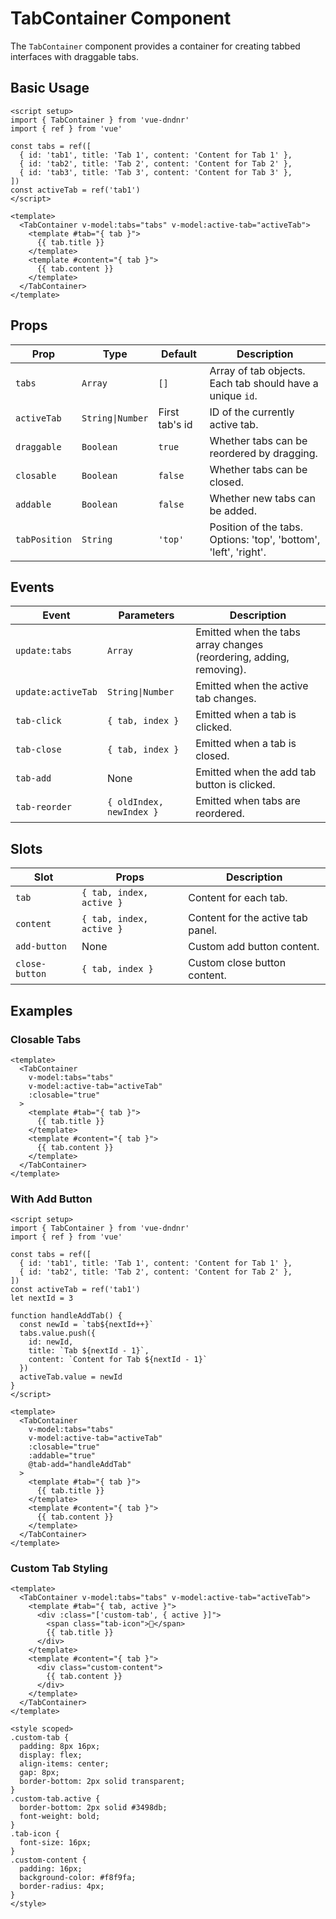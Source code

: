 # TabContainer Component

The `TabContainer` component provides a container for creating tabbed interfaces with draggable tabs.

## Basic Usage

```vue
<script setup>
import { TabContainer } from 'vue-dndnr'
import { ref } from 'vue'

const tabs = ref([
  { id: 'tab1', title: 'Tab 1', content: 'Content for Tab 1' },
  { id: 'tab2', title: 'Tab 2', content: 'Content for Tab 2' },
  { id: 'tab3', title: 'Tab 3', content: 'Content for Tab 3' },
])
const activeTab = ref('tab1')
</script>

<template>
  <TabContainer v-model:tabs="tabs" v-model:active-tab="activeTab">
    <template #tab="{ tab }">
      {{ tab.title }}
    </template>
    <template #content="{ tab }">
      {{ tab.content }}
    </template>
  </TabContainer>
</template>
```

## Props

| Prop | Type | Default | Description |
|------|------|---------|-------------|
| `tabs` | `Array` | `[]` | Array of tab objects. Each tab should have a unique `id`. |
| `activeTab` | `String\|Number` | First tab's id | ID of the currently active tab. |
| `draggable` | `Boolean` | `true` | Whether tabs can be reordered by dragging. |
| `closable` | `Boolean` | `false` | Whether tabs can be closed. |
| `addable` | `Boolean` | `false` | Whether new tabs can be added. |
| `tabPosition` | `String` | `'top'` | Position of the tabs. Options: 'top', 'bottom', 'left', 'right'. |

## Events

| Event | Parameters | Description |
|-------|------------|-------------|
| `update:tabs` | `Array` | Emitted when the tabs array changes (reordering, adding, removing). |
| `update:activeTab` | `String\|Number` | Emitted when the active tab changes. |
| `tab-click` | `{ tab, index }` | Emitted when a tab is clicked. |
| `tab-close` | `{ tab, index }` | Emitted when a tab is closed. |
| `tab-add` | None | Emitted when the add tab button is clicked. |
| `tab-reorder` | `{ oldIndex, newIndex }` | Emitted when tabs are reordered. |

## Slots

| Slot | Props | Description |
|------|-------|-------------|
| `tab` | `{ tab, index, active }` | Content for each tab. |
| `content` | `{ tab, index, active }` | Content for the active tab panel. |
| `add-button` | None | Custom add button content. |
| `close-button` | `{ tab, index }` | Custom close button content. |

## Examples

### Closable Tabs

```vue
<template>
  <TabContainer 
    v-model:tabs="tabs" 
    v-model:active-tab="activeTab"
    :closable="true"
  >
    <template #tab="{ tab }">
      {{ tab.title }}
    </template>
    <template #content="{ tab }">
      {{ tab.content }}
    </template>
  </TabContainer>
</template>
```

### With Add Button

```vue
<script setup>
import { TabContainer } from 'vue-dndnr'
import { ref } from 'vue'

const tabs = ref([
  { id: 'tab1', title: 'Tab 1', content: 'Content for Tab 1' },
  { id: 'tab2', title: 'Tab 2', content: 'Content for Tab 2' },
])
const activeTab = ref('tab1')
let nextId = 3

function handleAddTab() {
  const newId = `tab${nextId++}`
  tabs.value.push({
    id: newId,
    title: `Tab ${nextId - 1}`,
    content: `Content for Tab ${nextId - 1}`
  })
  activeTab.value = newId
}
</script>

<template>
  <TabContainer 
    v-model:tabs="tabs" 
    v-model:active-tab="activeTab"
    :closable="true"
    :addable="true"
    @tab-add="handleAddTab"
  >
    <template #tab="{ tab }">
      {{ tab.title }}
    </template>
    <template #content="{ tab }">
      {{ tab.content }}
    </template>
  </TabContainer>
</template>
```

### Custom Tab Styling

```vue
<template>
  <TabContainer v-model:tabs="tabs" v-model:active-tab="activeTab">
    <template #tab="{ tab, active }">
      <div :class="['custom-tab', { active }]">
        <span class="tab-icon">📄</span>
        {{ tab.title }}
      </div>
    </template>
    <template #content="{ tab }">
      <div class="custom-content">
        {{ tab.content }}
      </div>
    </template>
  </TabContainer>
</template>

<style scoped>
.custom-tab {
  padding: 8px 16px;
  display: flex;
  align-items: center;
  gap: 8px;
  border-bottom: 2px solid transparent;
}
.custom-tab.active {
  border-bottom: 2px solid #3498db;
  font-weight: bold;
}
.tab-icon {
  font-size: 16px;
}
.custom-content {
  padding: 16px;
  background-color: #f8f9fa;
  border-radius: 4px;
}
</style>
```
